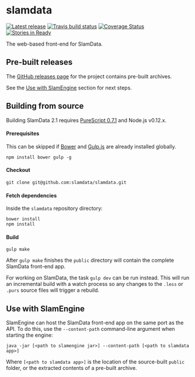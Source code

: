 # slamdata

[![Latest release](https://img.shields.io/github/release/slamdata/slamdata.svg)](https://github.com/slamdata/slamdata/releases)
[![Travis build status](https://travis-ci.org/slamdata/slamdata.svg?branch=master)](https://travis-ci.org/slamdata/slamdata)
[![Coverage Status](https://coveralls.io/repos/slamdata/slamdata/badge.svg)](https://coveralls.io/r/slamdata/slamdata)
[![Stories in Ready](https://badge.waffle.io/slamdata/slamdata.png?label=ready&title=Ready)](https://waffle.io/slamdata/slamdata)

The web-based front-end for SlamData.

## Pre-built releases

The [GitHub releases page](https://github.com/slamdata/slamdata/releases) for the project contains pre-built archives.

See the [Use with SlamEngine](#use-with-slamengine) section for next steps.

## Building from source

Building SlamData 2.1 requires [PureScript 0.7.1](https://github.com/purescript/purescript/releases/tag/v0.7.1) and Node.js v0.12.x.

#### Prerequisites

This can be skipped if [Bower](http://bower.io/) and [Gulp.js](http://gulpjs.com/) are already installed globally.

```
npm install bower gulp -g
```

#### Checkout

```
git clone git@github.com:slamdata/slamdata.git
```

#### Fetch dependencies

Inside the `slamdata` repository directory:

```
bower install
npm install
```

#### Build

```
gulp make
```

After `gulp make` finishes the `public` directory will contain the complete SlamData front-end app.

For working on SlamData, the task `gulp dev` can be run instead. This will run an incremental build with a watch process so any changes to the `.less` or `.purs` source files will trigger a rebuild.

## Use with SlamEngine

SlamEngine can host the SlamData front-end app on the same port as the API. To do this, use the `--content-path` command-line argument when starting the engine:

```
java -jar [<path to slamengine jar>] --content-path [<path to slamdata app>]
```

Where `[<path to slamdata app>]` is the location of the source-built `public` folder, or the extracted contents of a pre-built archive.
